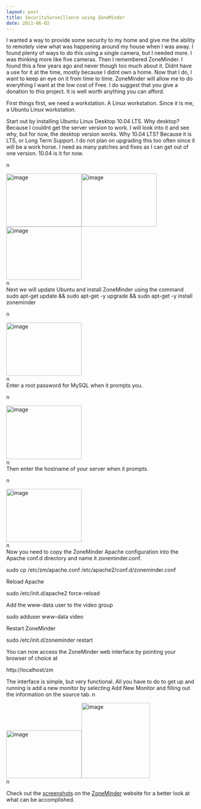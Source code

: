 ```yaml
---
layout: post
title: SecuritySurveillance using ZoneMinder
date: 2011-06-02
---
```


I wanted a way to provide some security to my home and give me the ability to remotely view what was happening around my house when I was away. I found plenty of ways to do this using a single camera, but I needed more. I was thinking more like five cameras. Then I remembered ZoneMinder. I found this a few years ago and never though too much about it. Didnt have a use for it at the time, mostly because I didnt own a home. Now that I do, I want to keep an eye on it from time to time. ZoneMinder will allow me to do everything I want at the low cost of Free. I do suggest that you give a donation to this project. It is well worth anything you can afford.   

First things first, we need a workstation. A Linux workstation. Since it is me, a Ubuntu Linux workstation.   

Start out by installing Ubuntu Linux Desktop 10.04 LTS. Why desktop? Because I couldnt get the server version to work. I will look into it and see why, but for now, the desktop version works. Why 10.04 LTS? Because it is LTS, or Long Term Support. I do not plan on upgrading this too often since it will be a work horse. I need as many patches and fixes as I can get out of one version. 10.04 is it for now.   

  n<div class="separator"><a href="http://3.bp.blogspot.com/-CHztb04EF3Q/T1gjWicVD4I/AAAAAAAABQ4/Rl6RIGFT0_Y/s1600/zoneminder_2.png" target="_blank"><img alt="image" height="141" src="http://3.bp.blogspot.com/-CHztb04EF3Q/T1gjWicVD4I/AAAAAAAABQ4/Rl6RIGFT0_Y/s200/zoneminder_2.png" width="200"/></a><a href="http://1.bp.blogspot.com/-Nr9xN6Ps2J8/T1gjXAFZXFI/AAAAAAAABRA/J3JYTzkREJM/s1600/zoneminder_3.png" target="_blank"><img alt="image" height="141" src="http://1.bp.blogspot.com/-Nr9xN6Ps2J8/T1gjXAFZXFI/AAAAAAAABRA/J3JYTzkREJM/s200/zoneminder_3.png" width="200"/></a><a href="http://2.bp.blogspot.com/-kmxeOKx4M28/T1gjXYR2tCI/AAAAAAAABRI/uo6G-pGgelU/s1600/zoneminder_4.png" target="_blank"><img alt="image" height="141" src="http://2.bp.blogspot.com/-kmxeOKx4M28/T1gjXYR2tCI/AAAAAAAABRI/uo6G-pGgelU/s200/zoneminder_4.png" width="200"/></a></div>n  
Next we will update Ubuntu and install ZoneMinder using the command  
sudo apt-get update && sudo apt-get -y upgrade && sudo apt-get -y install zoneminder  


  n<div class="separator"><a href="http://1.bp.blogspot.com/-bfZk4RQgEqw/T1gjYBmXbdI/AAAAAAAABRY/GWS-RzZXpe4/s1600/zoneminder_6.png" target="_blank"><img alt="image" height="141" src="http://1.bp.blogspot.com/-bfZk4RQgEqw/T1gjYBmXbdI/AAAAAAAABRY/GWS-RzZXpe4/s200/zoneminder_6.png" width="200"/></a></div>n  
Enter a root password for MySQL when it prompts you.   

  n<div class="separator"><a href="http://2.bp.blogspot.com/-iweg-mgJ1LI/T1gjYgx8dbI/AAAAAAAABRg/h8XaHtVhF9g/s1600/zoneminder_7.png" target="_blank"><img alt="image" height="142" src="http://2.bp.blogspot.com/-iweg-mgJ1LI/T1gjYgx8dbI/AAAAAAAABRg/h8XaHtVhF9g/s200/zoneminder_7.png" width="200"/></a></div>n  
Then enter the hostname of your server when it prompts.  

  n<div class="separator"><a href="http://1.bp.blogspot.com/-uiB0EFvSApU/T1gjY8RHfRI/AAAAAAAABRo/CZAiT_zpG-s/s1600/zoneminder_8.png" target="_blank"><img alt="image" height="141" src="http://1.bp.blogspot.com/-uiB0EFvSApU/T1gjY8RHfRI/AAAAAAAABRo/CZAiT_zpG-s/s200/zoneminder_8.png" width="200"/></a></div>n  
Now you need to copy the ZoneMinder Apache configuration into the Apache conf.d directory and name it zoneminder.conf.  

sudo cp /etc/zm/apache.conf /etc/apache2/conf.d/zoneminder.conf  


Reload Apache  

sudo /etc/init.d/apache2 force-reload  


Add the www-data user to the video group  

sudo adduser www-data video  


Restart ZoneMinder  

sudo /etc/init.d/zoneminder restart  


You can now access the ZoneMinder web interface by pointing your browser of choice at  

http://localhost/zm  

The interface is simple, but very functional. All you have to do to get up and running is add a new monitor by selecting Add New Monitor and filling out the information on the source tab.  n<div class="separator"><a href="http://2.bp.blogspot.com/-8Ua8Sgk1ifk/T1gjVyiA8sI/AAAAAAAABQo/zHRKi5S_Oqk/s1600/zoneminder_014.png" target="_blank"><img alt="image" height="127" src="http://2.bp.blogspot.com/-8Ua8Sgk1ifk/T1gjVyiA8sI/AAAAAAAABQo/zHRKi5S_Oqk/s200/zoneminder_014.png" width="200"/></a><a href="http://4.bp.blogspot.com/-9oYN3_U2Uek/T1gjWDcwumI/AAAAAAAABQw/VhwPjxaQaZ4/s1600/zoneminder_015.png" target="_blank"><img alt="image" height="200" src="http://4.bp.blogspot.com/-9oYN3_U2Uek/T1gjWDcwumI/AAAAAAAABQw/VhwPjxaQaZ4/s200/zoneminder_015.png" width="182"/></a></div>n  

Check out the <a href="http://www.zoneminder.com/screenshots" target="_blank">screenshots</a> on the <a href="http://www.zoneminder.com/" target="_blank">ZoneMinder</a> website for a better look at what can be accomplished.
